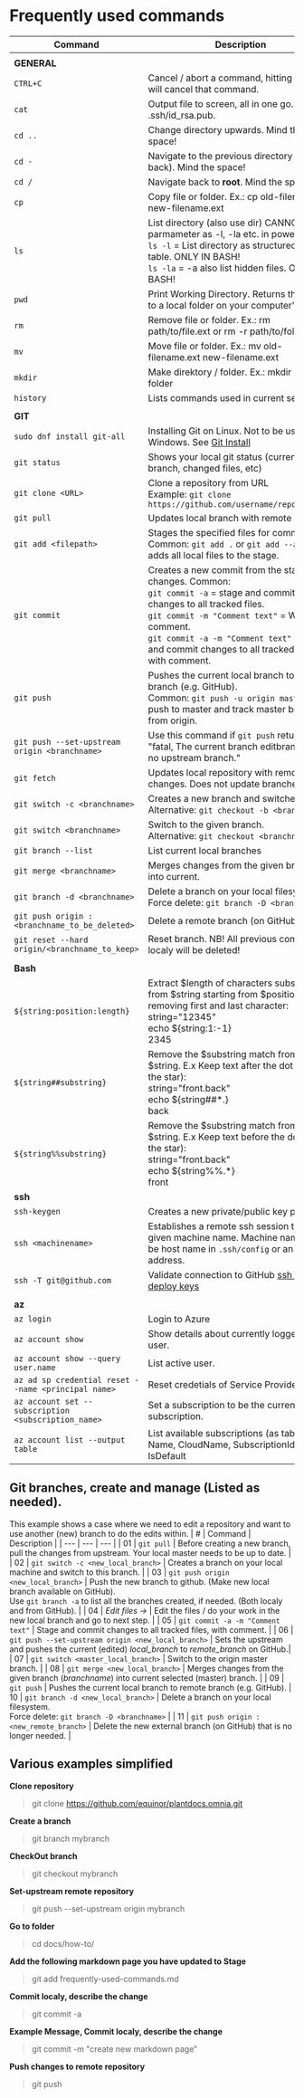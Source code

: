 # Frequently used commands

| Command | Description |
| --- | --- |
|   |
| **GENERAL** |
| `CTRL+C` | Cancel / abort a command, hitting CTRL+C will cancel that command. |
| `cat` | Output file to screen, all in one go. Ex.: cat .ssh/id_rsa.pub. |
| `cd ..` | Change directory upwards. Mind the space! |
| `cd -` | Navigate to the previous directory (or back). Mind the space! |
| `cd /` | Navigate back to **root**. Mind the space! |
| `cp` | Copy file or folder. Ex.: cp old-filename.ext new-filename.ext |
| `ls` | List directory (also use dir) CANNOT use parmameter as -l, -la etc. in powershell <br/>`ls -l` = List directory as structured as table. ONLY IN BASH! <br/>`ls -la` = -a also list hidden files. ONLY IN BASH! |
| `pwd` | Print Working Directory. Returns the path to a local folder on your computer's disk. |
| `rm` | Remove file or folder. Ex.: rm path/to/file.ext or rm -r path/to/folder |
| `mv` | Move file or folder. Ex.: mv old-filename.ext new-filename.ext |
| `mkdir` | Make direktory / folder. Ex.: mkdir new-folder |
| `history` | Lists commands used in current session. |
|   |
| **GIT** |
| `sudo dnf install git-all` | Installing Git on Linux. Not to be used on Windows. See [Git Install](https://git-scm.com/book/en/v2/Getting-Started-Installing-Git)|
| `git status` | Shows your local git status (current branch, changed files, etc) |
| `git clone <URL>` | Clone a repository from URL <br/>Example:  `git clone https://github.com/username/reponame.git`|
| `git pull` | Updates local branch with remote changes |
| `git add <filepath>` | Stages the specified files for commit. <br/>Common: `git add .`  or `git add --all` = adds all local files to the stage. |
| `git commit` | Creates a new commit from the staged changes. Common: <br/>`git commit -a`  = stage and commit changes to all tracked files. <br/>`git commit -m "Comment text"` = With comment. <br/>`git commit -a -m "Comment text"` = stage and commit changes to all tracked files, with comment.|
| `git push` | Pushes the current local branch to remote branch (e.g. GitHub). <br/> Common: `git push -u origin master` = push to master and track master branch from origin.|
| `git push --set-upstream origin <branchname>` | Use this command if `git push` returns "fatal, The current branch editbranch has no upstream branch." |
| `git fetch` | Updates local repository with remote changes. Does not update branches. |
| `git switch -c <branchname>` | Creates a new branch and switches to it. <br/> Alternative: `git checkout -b <branchname>` |
| `git switch <branchname>` | Switch to the given branch. <br/> Alternative:  `git checkout <branchname>` |
| `git branch --list` | List current local branches |
| `git merge <branchname>` | Merges changes from the given branch into current. |
| `git branch -d <branchname>` | Delete a branch on your local filesystem. <br/> Force delete: `git branch -D <branchname>` |
| `git push origin :<branchname_to_be_deleted>` | Delete a remote branch (on GitHub). |
| `git reset --hard origin/<branchname_to_keep>` | Reset branch. NB! All previous commited localy will be deleted! |
|   |
| **Bash** |
| `${string:position:length}` | Extract $length of characters substring from $string starting from $position. E.x removing first and last character: <br/>string="12345" <br/>echo ${string:1:-1} <br/>2345 |
| `${string##substring}` | Remove the $substring match from front of $string. E.x Keep text after the dot (mind the star): <br/>string="front.back" <br/>echo ${string##*.} <br/>back |
| `${string%%substring}` | Remove the $substring match from back of $string. E.x Keep text before the dot (mind the star): <br/>string="front.back" <br/>echo ${string%%.*} <br/>front |
| **ssh** |
| `ssh-keygen` | Creates a new private/public key pair. |
| `ssh <machinename>` | Establishes a remote ssh session to the given machine name. Machine name can be host name in `.ssh/config` or an  IP address. |
| `ssh -T git@github.com` | Validate connection to GitHub [ssh setup, deploy keys](https://docs.github.com/en/free-pro-team@latest/github/authenticating-to-github/connecting-to-github-with-ssh) |
|   |
| **az** |
| `az login` | Login to Azure |
| `az account show` | Show details about currently logged-in user. |
| `az account show --query user.name` | List active user. |
| `az ad sp credential reset --name <principal name>`| Reset credetials of Service Provider (SP). |
| `az account set --subscription <subscription_name>`| Set a subscription to be the current active subscription. |
| `az account list --output table`| List available subscriptions (as table: Name, CloudName, SubscriptionId, State, IsDefault|


## Git branches, create and manage (Listed as needed).
This example shows a case where we need to edit a repository and want to use another (new) branch to do the edits within.
| #   | Command   | Description |
| --- | --- | --- |
| 01 | `git pull` | Before creating a new branch, pull the changes from upstream. Your local master needs to be up to date. |
| 02 | `git switch -c <new_local_branch>` | Creates a branch on your local machine and switch to this branch. |
| 03 | `git push origin <new_local_branch>` | Push the new branch to github. (Make new local branch available on GitHub). <br/> Use `git branch -a` to list all the branches created, if needed. (Both localy and from GitHub). |
| 04 | *Edit files ->* | Edit the files  / do your work in the new local branch and go to next step. |
| 05 | `git commit -a -m "Comment text"` | Stage and commit changes to all tracked files, with comment. |
| 06 | `git push --set-upstream origin <new_local_branch>` | Sets the upstream and pushes the current (edited) *local_branch* to *remote_branch* on GitHub.|
| 07 | `git switch <master_local_branch>` | Switch to the origin master branch. |
| 08 | `git merge <new_local_branch>` | Merges changes from the given branch (*branchname*) into current selected (master) branch. |
| 09 | `git push` | Pushes the current local branch to remote branch (e.g. GitHub).
| 10 | `git branch -d <new_local_branch>` | Delete a branch on your local filesystem. <br/> Force delete: `git branch -D <branchname>` |
| 11 | `git push origin :<new_remote_branch>` | Delete the new external branch (on GitHub) that is no longer needed. |


## Various examples simplified ##

**Clone repository**
>git clone https://github.com/equinor/plantdocs.omnia.git

**Create a branch**
>git branch mybranch

**CheckOut branch**
>git checkout mybranch

**Set-upstream remote repository**
>git push --set-upstream origin mybranch

**Go to folder**
>cd docs/how-to/

**Add the following markdown page you have updated to Stage**
>git add frequently-used-commands.md

**Commit localy, describe the change**
>git commit -a

**Example Message, Commit localy, describe the change**
>git commit -m "create new markdown page"

**Push changes to remote repository**
>git push
